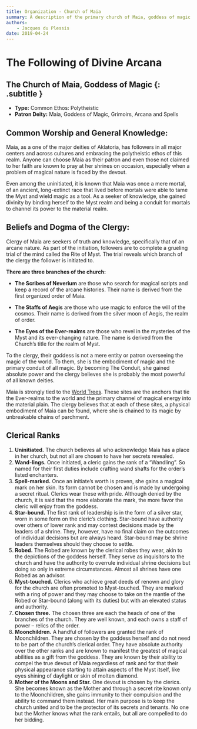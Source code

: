 ```yaml
---
title: Organization - Church of Maia
summary: A description of the primary church of Maia, goddess of magic.
authors:
    - Jacques du Plessis
date: 2019-04-24
---
```

# The Following of Divine Arcana
## The Church of Maia, Goddess of Magic {: .subtitle }

* **Type:** Common Ethos: Polytheistic
* **Patron Deity:** Maia, Goddess of Magic, Grimoirs, Arcana and Spells

## Common Worship and General Knowledge:
Maia, as a one of the major deities of Aklatoria, has followers in all major centers and across cultures and embracing the polytheistic ethos of this realm.  Anyone can choose Maia as their patron and even those not claimed to her faith are known to pray at her shrines on occasion, especially when a problem of magical nature is faced by the devout.

Even among the uninitiated, it is known that Maia was once a mere mortal, of an ancient, long-extinct race that lived before mortals were able to tame the Myst and wield magic as a tool.  As a seeker of knowledge, she gained divinity by binding herself to the Myst realm and being a conduit for mortals to channel its power to the material realm.

## Beliefs and Dogma of the Clergy: 
Clergy of Maia are seekers of truth and knowledge, specifically that of an arcane nature.  As part of the initiation, followers are to complete a grueling trial of the mind called the Rite of Myst.  The trial reveals which branch of the clergy the follower is initiated to.

**There are three branches of the church:**

* **The Scribes of Neverium** are those who search for magical scripts and keep a record of the arcane histories.  Their name is derived from the first organized order of Maia.

* **The Staffs of Aegis** are those who use magic to enforce the will of the cosmos.  Their name is derived from the silver moon of Aegis, the realm of order.

* **The Eyes of the Ever-realms** are those who revel in the mysteries of the Myst and its ever-changing nature.  The name is derived from the Church’s title for the realm of Myst.

To the clergy, their goddess is not a mere entity or patron overseeing the magic of the world.  To them, she is the embodiment of magic and the primary conduit of all magic.  By becoming The Conduit, she gained absolute power and the clergy believes she is probably the most powerful of all known deities.

Maia is strongly tied to the [World Trees](/cosmology/magic/places_of_power/world_trees).  These sites are the anchors that tie the Ever-realms to the world and the primary channel of magical energy into the material plain.  The clergy believes that at each of these sites, a physical embodiment of Maia can be found, where she is chained to its magic by unbreakable chains of parchment.

## Clerical Ranks
1. **Uninitiated.** The church believes all who acknowledge Maia has a place in her church, but not all are chosen to have her secrets revealed.
2. **Wand-lings.** Once initiated, a cleric gains the rank of a “Wandling”.  So named for their first duties include crafting wand shafts for the order’s listed enchanters.
3. **Spell-marked.** Once an initiate’s worth is proven, she gains a magical mark on her skin.  Its form cannot be chosen and is made by undergoing a secret ritual. Clerics wear these with pride.  Although denied by the church, it is said that the more elaborate the mark, the more favor the cleric will enjoy from the goddess.
4. **Star-bound.** The first rank of leadership is in the form of a silver star, worn in some form on the cleric’s clothing.  Star-bound have authority over others of lower rank and may contest decisions made by the leaders of a shrine.  They, however, have no final claim on the outcomes of individual decisions but are always heard.  Star-bound may be shrine leaders themselves should they choose to settle.
5. **Robed.** The Robed are known by the clerical robes they wear, akin to the depictions of the goddess herself.  They serve as inquisitors to the church and have the authority to overrule individual shrine decisions but doing so only in extreme circumstances. Almost all shrines have one Robed as an advisor.
6. **Myst-touched.** Clerics who achieve great deeds of renown and glory for the church are often promoted to Myst-touched.  They are marked with a ring of power and they may choose to take on the mantle of the Robed or Star-bound (along with its duties) but with an elevated status and authority.
7. <a name='chosen_3'></a>**Chosen three.** The chosen three are each the heads of one of the branches of the church.  They are well known, and each owns a staff of power – relics of the order.
8. **Moonchildren.**  A handful of followers are granted the rank of Moonchildren.  They are chosen by the goddess herself and do not need to be part of the church’s clerical order.  They have absolute authority over the other ranks and are known to manifest the greatest of magical abilities as a gift from the goddess.  They are known by their ability to compel the true devout of Maia regardless of rank and for that their physical appearance starting to attain aspects of the Myst itself, like eyes shining of daylight or skin of molten diamond.
9. **Mother of the Moons and Star.** One devout is chosen by the clerics.  She becomes known as the Mother and through a secret rite known only to the Moonchildren, she gains immunity to their compulsion and the ability to command them instead.  Her main purpose is to keep the church united and to be the protector of its secrets and tenants.  No one but the Mother knows what the rank entails, but all are compelled to do her bidding.